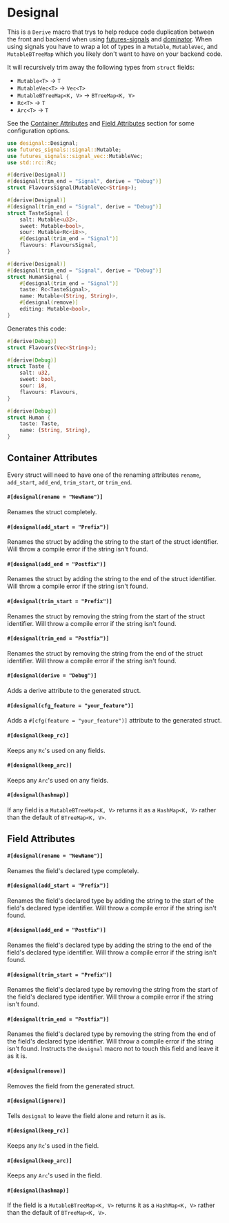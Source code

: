# Designal

 This is a `Derive` macro that trys to help reduce code duplication between the front and backend
 when using [futures-signals](https:docs.rs/futures-signals) and [dominator](https:docs.rs/dominator/).
 When using signals you have to wrap a lot of types in a `Mutable`, `MutableVec`, and `MutableBTreeMap` which you likely don't want
 to have on your backend code.

 It will recursively trim away the following types from `struct` fields:
 - `Mutable<T>` -> `T`
 - `MutableVec<T>` -> `Vec<T>`
 - `MutableBTreeMap<K, V>` -> `BTreeMap<K, V>`
 - `Rc<T>` -> `T`
 - `Arc<T>` -> `T`

 See the [Container Attributes](#container-attributes) and [Field Attributes](#field-attributes) section for some configuration options.

 ```rust
 use designal::Designal;
 use futures_signals::signal::Mutable;
 use futures_signals::signal_vec::MutableVec;
 use std::rc::Rc;

 #[derive(Designal)]
 #[designal(trim_end = "Signal", derive = "Debug")]
 struct FlavoursSignal(MutableVec<String>);

 #[derive(Designal)]
 #[designal(trim_end = "Signal", derive = "Debug")]
 struct TasteSignal {
     salt: Mutable<u32>,
     sweet: Mutable<bool>,
     sour: Mutable<Rc<i8>>,
     #[designal(trim_end = "Signal")]
     flavours: FlavoursSignal,
 }

 #[derive(Designal)]
 #[designal(trim_end = "Signal", derive = "Debug")]
 struct HumanSignal {
     #[designal(trim_end = "Signal")]
     taste: Rc<TasteSignal>,
     name: Mutable<(String, String)>,
     #[designal(remove)]
     editing: Mutable<bool>,
 }
 ```

 Generates this code:
 ```rust
 #[derive(Debug)]
 struct Flavours(Vec<String>);

 #[derive(Debug)]
 struct Taste {
     salt: u32,
     sweet: bool,
     sour: i8,
     flavours: Flavours,
 }

 #[derive(Debug)]
 struct Human {
     taste: Taste,
     name: (String, String),
 }
 ```

 ## Container Attributes
 Every struct will need to have one of the renaming attributes `rename`, `add_start`, `add_end`, `trim_start`, or `trim_end`.
 #### `#[designal(rename = "NewName")]`
 Renames the struct completely.
 #### `#[designal(add_start = "Prefix")]`
 Renames the struct by adding the string to the start of the struct identifier. Will throw a compile error if the
 string isn't found.
 #### `#[designal(add_end = "Postfix")]`
 Renames the struct by adding the string to the end of the struct identifier. Will throw a compile error if the
 string isn't found.
 #### `#[designal(trim_start = "Prefix")]`
 Renames the struct by removing the string from the start of the struct identifier. Will throw a compile error if the
 string isn't found.
 #### `#[designal(trim_end = "Postfix")]`
 Renames the struct by removing the string from the end of the struct identifier. Will throw a compile error if the
 string isn't found.
 #### `#[designal(derive = "Debug")]`
 Adds a derive attribute to the generated struct.
 #### `#[designal(cfg_feature = "your_feature")]`
 Adds a `#[cfg(feature = "your_feature")]` attribute to the generated struct.
 #### `#[designal(keep_rc)]`
 Keeps any `Rc`'s used on any fields.
 #### `#[designal(keep_arc)]`
 Keeps any `Arc`'s used on any fields.
 #### `#[designal(hashmap)]`
 If any field is a `MutableBTreeMap<K, V>` returns it as a `HashMap<K, V>` rather than the default of `BTreeMap<K, V>`.

 ## Field Attributes
 #### `#[designal(rename = "NewName")]`
 Renames the field's declared type completely.
 #### `#[designal(add_start = "Prefix")]`
 Renames the field's declared type by adding the string to the start of the field's declared type identifier. Will throw a compile error if the
 string isn't found.
 #### `#[designal(add_end = "Postfix")]`
 Renames the field's declared type by adding the string to the end of the field's declared type identifier. Will throw a compile error if the
 string isn't found.
 #### `#[designal(trim_start = "Prefix")]`
 Renames the field's declared type by removing the string from the start of the field's declared type identifier. Will throw a compile error if the
 string isn't found.
 #### `#[designal(trim_end = "Postfix")]`
 Renames the field's declared type by removing the string from the end of the field's declared type identifier. Will throw a compile error if the
 string isn't found.
 Instructs the `designal` macro not to touch this field and leave it as it is.
 #### `#[designal(remove)]`
 Removes the field from the generated struct.
 #### `#[designal(ignore)]`
Tells `designal` to leave the field alone and return it as is.
 #### `#[designal(keep_rc)]`
 Keeps any `Rc`'s used in the field.
 #### `#[designal(keep_arc)]`
 Keeps any `Arc`'s used in the field.
 #### `#[designal(hashmap)]`
 If the field is a `MutableBTreeMap<K, V>` returns it as a `HashMap<K, V>` rather than the default of `BTreeMap<K, V>`.
